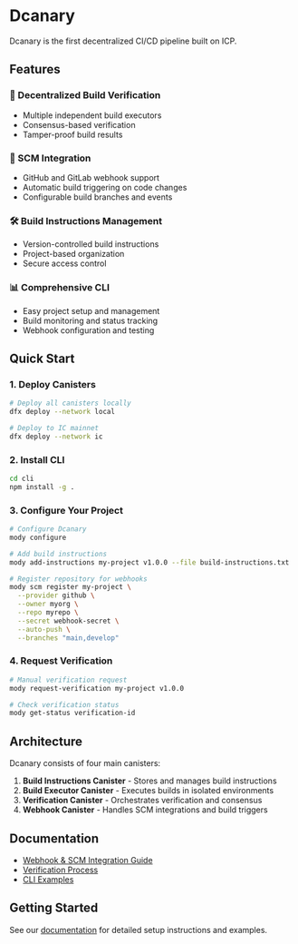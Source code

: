 # Dcanary
Dcanary is the first decentralized CI/CD pipeline built on ICP.

## Features

### 🔄 Decentralized Build Verification
- Multiple independent build executors
- Consensus-based verification
- Tamper-proof build results

### 🔗 SCM Integration
- GitHub and GitLab webhook support
- Automatic build triggering on code changes
- Configurable build branches and events

### 🛠️ Build Instructions Management
- Version-controlled build instructions
- Project-based organization
- Secure access control

### 📊 Comprehensive CLI
- Easy project setup and management
- Build monitoring and status tracking
- Webhook configuration and testing

## Quick Start

### 1. Deploy Canisters

```bash
# Deploy all canisters locally
dfx deploy --network local

# Deploy to IC mainnet
dfx deploy --network ic
```

### 2. Install CLI

```bash
cd cli
npm install -g .
```

### 3. Configure Your Project

```bash
# Configure Dcanary
mody configure

# Add build instructions
mody add-instructions my-project v1.0.0 --file build-instructions.txt

# Register repository for webhooks
mody scm register my-project \
  --provider github \
  --owner myorg \
  --repo myrepo \
  --secret webhook-secret \
  --auto-push \
  --branches "main,develop"
```

### 4. Request Verification

```bash
# Manual verification request
mody request-verification my-project v1.0.0

# Check verification status
mody get-status verification-id
```

## Architecture

Dcanary consists of four main canisters:

1. **Build Instructions Canister** - Stores and manages build instructions
2. **Build Executor Canister** - Executes builds in isolated environments  
3. **Verification Canister** - Orchestrates verification and consensus
4. **Webhook Canister** - Handles SCM integrations and build triggers

## Documentation

- [Webhook & SCM Integration Guide](./WEBHOOK_SCM_INTEGRATION.md)
- [Verification Process](./VERIFICATION_CANISTER_README.md)
- [CLI Examples](./cli/examples/README.md)

## Getting Started

See our [documentation](./WEBHOOK_SCM_INTEGRATION.md) for detailed setup instructions and examples.

